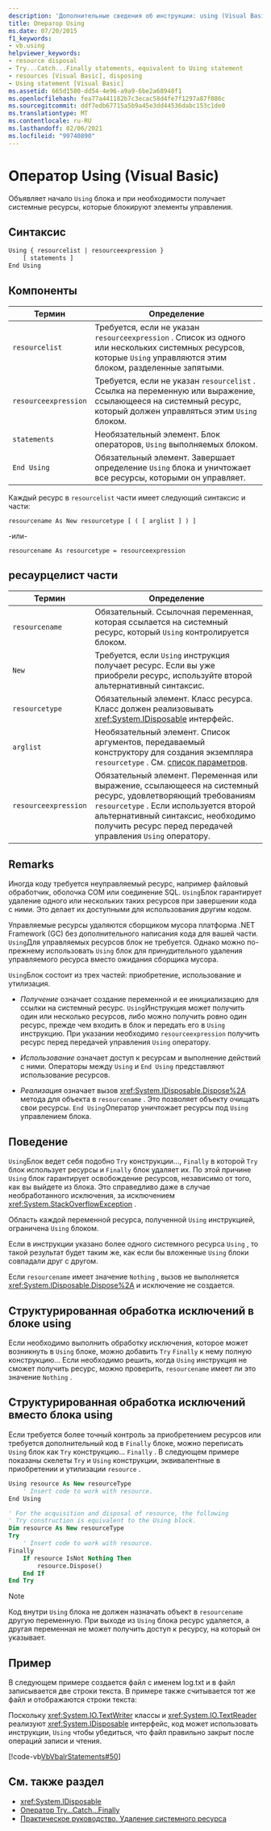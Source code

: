 ```yaml
---
description: 'Дополнительные сведения об инструкции: using (Visual Basic)'
title: Оператор Using
ms.date: 07/20/2015
f1_keywords:
- vb.using
helpviewer_keywords:
- resource disposal
- Try...Catch...Finally statements, equivalent to Using statement
- resources [Visual Basic], disposing
- Using statement [Visual Basic]
ms.assetid: 665d1580-dd54-4e96-a9a9-6be2a68948f1
ms.openlocfilehash: fea77a441182b7c3ecac58d4fe7f1297a87f086c
ms.sourcegitcommit: ddf7edb67715a5b9a45e3dd44536dabc153c1de0
ms.translationtype: MT
ms.contentlocale: ru-RU
ms.lasthandoff: 02/06/2021
ms.locfileid: "99740890"
---
```

# <a name="using-statement-visual-basic"></a>Оператор Using (Visual Basic)

Объявляет начало `Using` блока и при необходимости получает системные ресурсы, которые блокируют элементы управления.

## <a name="syntax"></a>Синтаксис

```vb
Using { resourcelist | resourceexpression }
    [ statements ]
End Using
```

## <a name="parts"></a>Компоненты

|Термин|Определение|  
|---|---|  
|`resourcelist`|Требуется, если не указан `resourceexpression` . Список из одного или нескольких системных ресурсов, которые `Using` управляются этим блоком, разделенные запятыми.|  
|`resourceexpression`|Требуется, если не указан `resourcelist` . Ссылка на переменную или выражение, ссылающееся на системный ресурс, который должен управляться этим `Using` блоком.|  
|`statements`|Необязательный элемент. Блок операторов, `Using` выполняемых блоком.|  
|`End Using`|Обязательный элемент. Завершает определение `Using` блока и уничтожает все ресурсы, которыми он управляет.|  

 Каждый ресурс в `resourcelist` части имеет следующий синтаксис и части:

 `resourcename As New resourcetype [ ( [ arglist ] ) ]`

 -или-

 `resourcename As resourcetype = resourceexpression`

## <a name="resourcelist-parts"></a>ресаурцелист части

|Термин|Определение|  
|---|---|  
|`resourcename`|Обязательный. Ссылочная переменная, которая ссылается на системный ресурс, который `Using` контролируется блоком.|  
|`New`|Требуется, если `Using` инструкция получает ресурс. Если вы уже приобрели ресурс, используйте второй альтернативный синтаксис.|  
|`resourcetype`|Обязательный элемент. Класс ресурса. Класс должен реализовывать <xref:System.IDisposable> интерфейс.|  
|`arglist`|Необязательный элемент. Список аргументов, передаваемый конструктору для создания экземпляра `resourcetype` . См. [список параметров](parameter-list.md).|  
|`resourceexpression`|Обязательный элемент. Переменная или выражение, ссылающееся на системный ресурс, удовлетворяющий требованиям `resourcetype` . Если используется второй альтернативный синтаксис, необходимо получить ресурс перед передачей управления `Using` оператору.|  
  
## <a name="remarks"></a>Remarks

 Иногда коду требуется неуправляемый ресурс, например файловый обработчик, оболочка COM или соединение SQL. `Using`Блок гарантирует удаление одного или нескольких таких ресурсов при завершении кода с ними. Это делает их доступными для использования другим кодом.

 Управляемые ресурсы удаляются сборщиком мусора платформа .NET Framework (GC) без дополнительного написания кода для вашей части. `Using`Для управляемых ресурсов блок не требуется. Однако можно по-прежнему использовать `Using` блок для принудительного удаления управляемого ресурса вместо ожидания сборщика мусора.

 `Using`Блок состоит из трех частей: приобретение, использование и утилизация.

- *Получение* означает создание переменной и ее инициализацию для ссылки на системный ресурс. `Using`Инструкция может получить один или несколько ресурсов, либо можно получить ровно один ресурс, прежде чем входить в блок и передать его в `Using` инструкцию. При указании необходимо `resourceexpression` получить ресурс перед передачей управления `Using` оператору.

- *Использование* означает доступ к ресурсам и выполнение действий с ними. Операторы между `Using` и `End Using` представляют использование ресурсов.

- *Реализация* означает вызов <xref:System.IDisposable.Dispose%2A> метода для объекта в `resourcename` . Это позволяет объекту очищать свои ресурсы. `End Using`Оператор уничтожает ресурсы под `Using` управлением блока.

## <a name="behavior"></a>Поведение

 `Using`Блок ведет себя подобно `Try` конструкции..., `Finally` в которой `Try` блок использует ресурсы и `Finally` блок удаляет их. По этой причине `Using` блок гарантирует освобождение ресурсов, независимо от того, как вы выйдете из блока. Это справедливо даже в случае необработанного исключения, за исключением <xref:System.StackOverflowException> .

 Область каждой переменной ресурса, полученной `Using` инструкцией, ограничена `Using` блоком.

 Если в инструкции указано более одного системного ресурса `Using` , то такой результат будет таким же, как если бы вложенные `Using` блоки совпадали друг с другом.

 Если `resourcename` имеет значение `Nothing` , вызов не выполняется <xref:System.IDisposable.Dispose%2A> и исключение не создается.

## <a name="structured-exception-handling-within-a-using-block"></a>Структурированная обработка исключений в блоке using

 Если необходимо выполнить обработку исключения, которое может возникнуть в `Using` блоке, можно добавить `Try` `Finally` к нему полную конструкцию... Если необходимо решить, когда `Using` инструкция не сможет получить ресурс, можно проверить, `resourcename` имеет ли это значение `Nothing` .

## <a name="structured-exception-handling-instead-of-a-using-block"></a>Структурированная обработка исключений вместо блока using

 Если требуется более точный контроль за приобретением ресурсов или требуется дополнительный код в `Finally` блоке, можно переписать `Using` блок как `Try` конструкцию... `Finally` . В следующем примере показаны скелеты `Try` и `Using` конструкции, эквивалентные в приобретении и утилизации `resource` .

```vb
Using resource As New resourceType
    ' Insert code to work with resource.
End Using

' For the acquisition and disposal of resource, the following  
' Try construction is equivalent to the Using block.
Dim resource As New resourceType
Try
    ' Insert code to work with resource.
Finally
    If resource IsNot Nothing Then
        resource.Dispose()
    End If
End Try
```

> [!NOTE]
> Код внутри `Using` блока не должен назначать объект в `resourcename` другую переменную. При выходе из `Using` блока ресурс удаляется, а другая переменная не может получить доступ к ресурсу, на который он указывает.

## <a name="example"></a>Пример

 В следующем примере создается файл с именем log.txt и в файл записывается две строки текста. В примере также считывается тот же файл и отображаются строки текста:

 Поскольку <xref:System.IO.TextWriter> классы и <xref:System.IO.TextReader> реализуют <xref:System.IDisposable> интерфейс, код может использовать инструкции, `Using` чтобы убедиться, что файл правильно закрыт после операций записи и чтения.

 [!code-vb[VbVbalrStatements#50](~/samples/snippets/visualbasic/VS_Snippets_VBCSharp/VbVbalrStatements/VB/Class1.vb#50)]

## <a name="see-also"></a>См. также раздел

- <xref:System.IDisposable>
- [Оператор Try...Catch...Finally](try-catch-finally-statement.md)
- [Практическое руководство. Удаление системного ресурса](../../programming-guide/language-features/control-flow/how-to-dispose-of-a-system-resource.md)
